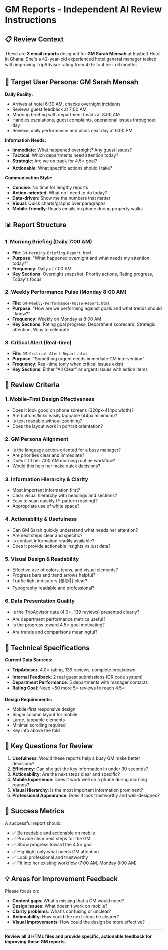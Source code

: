 # GM Reports - Independent AI Review Instructions

## 📋 Review Context

These are **3 email reports** designed for **GM Sarah Mensah** at Eusbett Hotel in Ghana. She's a 42-year-old experienced hotel general manager tasked with improving TripAdvisor rating from 4.0⭐ to 4.5⭐ in 6 months.

## 👤 Target User Persona: GM Sarah Mensah

**Daily Reality:**
- Arrives at hotel 6:30 AM, checks overnight incidents
- Reviews guest feedback at 7:00 AM  
- Morning briefing with department heads at 8:00 AM
- Handles escalations, guest complaints, operational issues throughout day
- Reviews daily performance and plans next day at 6:00 PM

**Information Needs:**
- **Immediate**: What happened overnight? Any guest issues?
- **Tactical**: Which departments need attention today?
- **Strategic**: Are we on track for 4.5⭐ goal?
- **Actionable**: What specific actions should I take?

**Communication Style:**
- **Concise**: No time for lengthy reports
- **Action-oriented**: What do I need to do today?
- **Data-driven**: Show me the numbers that matter
- **Visual**: Quick charts/graphs over paragraphs
- **Mobile-friendly**: Reads emails on phone during property walks

## 📊 Report Structure

### 1. **Morning Briefing** (Daily 7:00 AM)
- **File**: `GM-Morning-Briefing-Report.html`
- **Purpose**: "What happened overnight and what needs my attention today?"
- **Frequency**: Daily at 7:00 AM
- **Key Sections**: Overnight snapshot, Priority actions, Rating progress, Today's focus

### 2. **Weekly Performance Pulse** (Monday 8:00 AM)  
- **File**: `GM-Weekly-Performance-Pulse-Report.html`
- **Purpose**: "How are we performing against goals and what trends should I know?"
- **Frequency**: Weekly on Monday at 8:00 AM
- **Key Sections**: Rating goal progress, Department scorecard, Strategic attention, Wins to celebrate

### 3. **Critical Alert** (Real-time)
- **File**: `GM-Critical-Alert-Report.html` 
- **Purpose**: "Something urgent needs immediate GM intervention"
- **Frequency**: Real-time (only when critical issues exist)
- **Key Sections**: Either "All Clear" or urgent issues with action items

## 🎯 Review Criteria

### **1. Mobile-First Design Effectiveness**
- Does it look good on phone screens (320px-414px width)?
- Are buttons/links easily tappable (44px minimum)?
- Is text readable without zooming?
- Does the layout work in portrait orientation?

### **2. GM Persona Alignment**
- Is the language action-oriented for a busy manager?
- Are priorities clear and immediate?
- Does it fit her 7:00 AM morning routine workflow?
- Would this help her make quick decisions?

### **3. Information Hierarchy & Clarity**
- Most important information first?
- Clear visual hierarchy with headings and sections?
- Easy to scan quickly (F-pattern reading)?
- Appropriate use of white space?

### **4. Actionability & Usefulness**
- Can GM Sarah quickly understand what needs her attention?
- Are next steps clear and specific?
- Is contact information readily available?
- Does it provide actionable insights vs just data?

### **5. Visual Design & Readability**
- Effective use of colors, icons, and visual elements?
- Progress bars and trend arrows helpful?
- Traffic light indicators (🟢🟡🔴) clear?
- Typography readable and professional?

### **6. Data Presentation Quality**
- Is the TripAdvisor data (4.0⭐, 139 reviews) presented clearly?
- Are department performance metrics useful?
- Is the progress toward 4.5⭐ goal motivating?
- Are trends and comparisons meaningful?

## 📱 Technical Specifications

**Current Data Sources:**
- **TripAdvisor**: 4.0⭐ rating, 139 reviews, complete breakdown
- **Internal Feedback**: 2 real guest submissions (QR code system)
- **Department Performance**: 5 departments with manager contacts
- **Rating Goal**: Need ~50 more 5⭐ reviews to reach 4.5⭐

**Design Requirements:**
- Mobile-first responsive design
- Single column layout for mobile
- Large, tappable elements
- Minimal scrolling required
- Key info above the fold

## 🤔 Key Questions for Review

1. **Usefulness**: Would these reports help a busy GM make better decisions?
2. **Efficiency**: Can she get the key information in under 30 seconds?
3. **Actionability**: Are the next steps clear and specific?
4. **Mobile Experience**: Does it work well on a phone during morning rounds?
5. **Visual Hierarchy**: Is the most important information prominent?
6. **Professional Appearance**: Does it look trustworthy and well-designed?

## 🎯 Success Metrics

A successful report should:
- ✅ Be readable and actionable on mobile
- ✅ Provide clear next steps for the GM
- ✅ Show progress toward the 4.5⭐ goal
- ✅ Highlight only what needs GM attention
- ✅ Look professional and trustworthy
- ✅ Fit into her existing workflow (7:00 AM, Monday 8:00 AM)

## 💡 Areas for Improvement Feedback

Please focus on:
- **Content gaps**: What's missing that a GM would need?
- **Design issues**: What doesn't work on mobile?
- **Clarity problems**: What's confusing or unclear?
- **Actionability**: How could the next steps be clearer?
- **Visual improvements**: How could the design be more effective?

---

**Review all 3 HTML files and provide specific, actionable feedback for improving these GM reports.**
